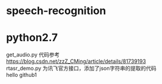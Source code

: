 # speech-recognition
# python2.7 
get_audio.py 代码参考 https://blog.csdn.net/zzZ_CMing/article/details/81739193 <br>
rtasr_demo.py 为讯飞官方接口，添加了json字符串的提取的代码<br>
hello github1